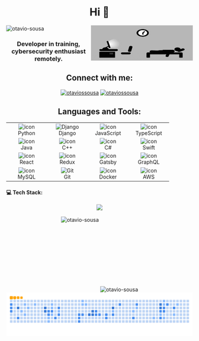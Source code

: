 <h1 align="center">Hi 👋</h1>
<a href="#">
    <img 
         src="https://github.com/lucasrmagalhaes/lucasrmagalhaes/blob/master/assets/days.gif" 
         align="right" 
         width="275px" 
         height="95px" 
         title="day++" 
         alt="Routine"
    >
</a>
<p align="left">
  <img
    src="https://komarev.com/ghpvc/?username=otaviossousa&label=Profile%20views&color=0e75b6&style=flat"
    alt="otavio-sousa"
  />
</p>
<h3 align="center">
  Developer in training, cybersecurity enthusiast remotely.
</h3>

<h2 align="center">Connect with me:</h2>
<p align="center">
  <a href="" target="blank"
    ><img
      align="center"
      src="https://raw.githubusercontent.com/rahuldkjain/github-profile-readme-generator/master/src/images/icons/Social/whatsapp.svg"
      alt="otaviossousa"
      height="30"
      width="40"
  /></a>
  <a href="" target="blank"
    ><img
      align="center"
      src="https://raw.githubusercontent.com/rahuldkjain/github-profile-readme-generator/master/src/images/icons/Social/linked-in-alt.svg"
      alt="otaviossousa"
      height="30"
      width="40"
  /></a>
</p>

<h2 align="center">Languages and Tools:</h2>
<div style="align: center">
  <table align="center">
    <tr>
      <td align="center" width="96">
        <img
          src="https://techstack-generator.vercel.app/python-icon.svg"
          alt="icon"
          width="65"
          height="65"
        />
        <br />Python
      </td>
      <td align="center" width="96">
        <img
          src="https://techstack-generator.vercel.app/django-icon.svg"
          width="65"
          height="65"
          alt="Django"
        />
        <br />Django
      </td>
      <td align="center" width="96">
        <img
          src="https://techstack-generator.vercel.app/js-icon.svg"
          alt="icon"
          width="65"
          height="65"
        />
        <br />JavaScript
      </td>
      <td align="center" width="96">
        <img
          src="https://techstack-generator.vercel.app/ts-icon.svg"
          alt="icon"
          width="65"
          height="65"
        />
        <br />TypeScript
      </td>
    </tr>
    <tr>
      <td align="center" width="96">
        <img
          src="https://techstack-generator.vercel.app/java-icon.svg"
          alt="icon"
          width="65"
          height="65"
        />
        <br />Java
      </td>
      <td align="center" width="96">
        <img
          src="https://techstack-generator.vercel.app/cpp-icon.svg"
          alt="icon"
          width="65"
          height="65"
        />
        <br />C++
      </td>
      <td align="center" width="96">
        <img
          src="https://techstack-generator.vercel.app/csharp-icon.svg"
          width="65"
          height="65"
          alt="icon"
        />
        <br />C#
      </td>
      <td align="center" width="96">
        <img
          src="https://techstack-generator.vercel.app/swift-icon.svg"
          width="65"
          height="65"
          alt="icon"
        />
        <br />Swift
      </td>
    </tr>
    <tr>
      <td align="center" width="96">
        <img
          src="https://techstack-generator.vercel.app/react-icon.svg"
          alt="icon"
          width="65"
          height="65"
        />
        <br />React
      </td>
      <td align="center" width="96">
        <img
          src="https://techstack-generator.vercel.app/redux-icon.svg"
          width="65"
          height="65"
          alt="icon"
        />
        <br />Redux
      </td>
      <td align="center" width="96">
        <img
          src="https://techstack-generator.vercel.app/gatsby-icon.svg"
          alt="icon"
          width="65"
          height="65"
        />
        <br />Gatsby
      </td>
      <td align="center" width="96">
        <img
          src="https://techstack-generator.vercel.app/graphql-icon.svg"
          width="65"
          height="65"
          alt="icon"
        />
        <br />GraphQL
      </td>
    </tr>
    <tr>
      <td align="center" width="96">
        <img
          src="https://techstack-generator.vercel.app/mysql-icon.svg"
          alt="icon"
          width="65"
          height="65"
        />
        <br />MySQL
      </td>
      <td align="center" width="96">
        <img
          src="https://techstack-generator.vercel.app/github-icon.svg"
          width="65"
          height="65"
          alt="Git"
        />
        <br />Git
      </td>
      <td align="center" width="96">
        <img
          src="https://techstack-generator.vercel.app/docker-icon.svg"
          width="65"
          height="65"
          alt="icon"
        />
        <br />Docker
      </td>
      <td align="center" width="96">
        <img
          src="https://techstack-generator.vercel.app/aws-icon.svg"
          width="65"
          height="65"
          alt="icon"
        />
        <br />AWS
      </td>
    </tr>
  </table>
</div>

#### 💻 Tech Stack:

<p align="center">
  <a href="https://skillicons.dev">
    <img
      src="https://skillicons.dev/icons?i=html,css,js,ts,elixir,py,django,java,c,cpp,cs,php,laravel,react,next,vue,nuxt,angular,svelte,gatsby,nodejs,deno,tailwind,materialui,threejs,mongodb,mysql,postgres,firebase,supabase"
    />
  </a>
</p>
<div style="text-align: center">
  <div style="display: inline-block; height: 100%">
    <picture>
      <source
        media="(prefers-color-scheme: dark)"
        srcset="
          https://github-readme-stats.vercel.app/api/top-langs?username=otaviossousa&show_icons=true&theme=dracula&locale=en&layout=compact
        "
      />
      <source
        media="(prefers-color-scheme: light)"
        srcset="
          https://github-readme-stats.vercel.app/api/top-langs?username=otaviossousa&show_icons=true&locale=en&layout=compact
        "
      />
      <img
        align="left"
        src="https://github-readme-stats.vercel.app/api/top-langs?username=otaviossousa&show_icons=true&theme=dracula&locale=en&layout=compact"
        alt="otavio-sousa"
        style="height: 200px"
      />
    </picture>
  </div>

  <div style="display: inline-block; height: 100%">
    <picture>
      <source
        media="(prefers-color-scheme: dark)"
        srcset="
          https://github-readme-stats.vercel.app/api?username=otaviossousa&show_icons=true&theme=dracula&locale=en
        "
      />
      <source
        media="(prefers-color-scheme: light)"
        srcset="
          https://github-readme-stats.vercel.app/api?username=otaviossousa&show_icons=true&locale=en
        "
      />
      <img
        align="center"
        src="https://github-readme-stats.vercel.app/api?username=otaviossousa&show_icons=true&theme=dracula&locale=en"
        alt="otavio-sousa"
        style="height: 200px"
      />
    </picture>
  </div>
</div>

<div style="text-align: center">
  <picture>
    <source
      media="(prefers-color-scheme: dark)"
      srcset="
        https://github.com/otaviossousa/otaviossousa/blob/output/github-snake-dark.svg
      "
    />
    <source
      media="(prefers-color-scheme: light)"
      srcset="
        https://github.com/otaviossousa/otaviossousa/blob/output/github-snake.svg
      "
    />
    <img
      alt="github-snake"
      src="https://github.com/otaviossousa/otaviossousa/blob/output/ocean.gif"
    />
  </picture>
</div>
